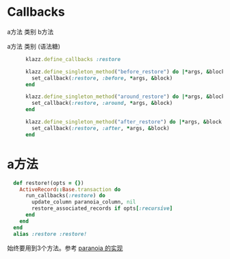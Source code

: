 # Callbacks
a方法 类别 b方法

a方法 类别 (语法糖)
```ruby
      klazz.define_callbacks :restore

      klazz.define_singleton_method("before_restore") do |*args, &block|
        set_callback(:restore, :before, *args, &block)
      end

      klazz.define_singleton_method("around_restore") do |*args, &block|
        set_callback(:restore, :around, *args, &block)
      end

      klazz.define_singleton_method("after_restore") do |*args, &block|
        set_callback(:restore, :after, *args, &block)
      end
```
# a方法
```ruby
  def restore!(opts = {})
    ActiveRecord::Base.transaction do
      run_callbacks(:restore) do
        update_column paranoia_column, nil
        restore_associated_records if opts[:recursive]
      end
    end
  end
  alias :restore :restore!
```

始终要用到3个方法。参考 [paranoia 的实现](https://github.com/radar/paranoia/blob/rails4/lib/paranoia.rb)
